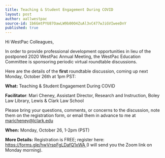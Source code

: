 ```yaml
---
title: Teaching & Student Engagement During COVID
layout: post
author: aallwestpac
source-id: 1b6GmtPYU87OawLW9b00O4ZuAl3vC477wJiGVIweeDnY
published: true
---
```

Hi WestPac Colleagues,

In order to provide professional development opportunities in lieu of the postponed 2020 WestPac Annual Meeting, the WestPac Education Committee is sponsoring periodic virtual roundtable discussions.

Here are the details of the **first** roundtable discussion, coming up next Monday, October 26th at 1pm PST:

**What:** Teaching & Student Engagement During COVID

**Facilitator**: Mari Cheney, Assistant Director, Research and Instruction, Boley Law Library, Lewis & Clark Law School

Please bring your questions, comments, or concerns to the discussion, note them on the registration form, or email them in advance to me at maricheney@lclark.edu

**When:** Monday, October 26, 1-2pm (PST)

**More Details:** Registration is FREE; register here: [https://forms.gle/hwVrspFgLDafQ1xWA ](https://nam02.safelinks.protection.outlook.com/?url=https%3A%2F%2Fforms.gle%2FhwVrspFgLDafQ1xWA&data=04%7C01%7Ccabanissjaso%40seattleu.edu%7Cccd28915ff2d4ea023cb08d8747d5b75%7Cbc10e052b01c48499967ee7ec74fc9d8%7C0%7C0%7C637387429048608752%7CUnknown%7CTWFpbGZsb3d8eyJWIjoiMC4wLjAwMDAiLCJQIjoiV2luMzIiLCJBTiI6Ik1haWwiLCJXVCI6Mn0%3D%7C1000&sdata=rg8aIoIU7XocQjgfzVf5NQUst4wj7Z%2Fx%2FfeQKLNCPrc%3D&reserved=0)(I will send you the Zoom link on Monday morning).

